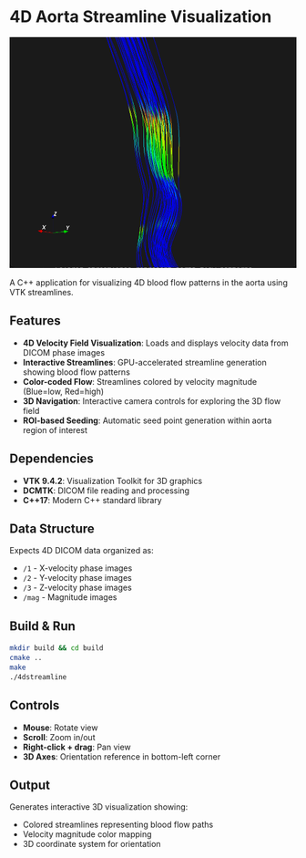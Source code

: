 # 4D Aorta Streamline Visualization

![4D Aorta Streamlines](assets/sample.png)

A C++ application for visualizing 4D blood flow patterns in the aorta using VTK streamlines.

## Features

- **4D Velocity Field Visualization**: Loads and displays velocity data from DICOM phase images
- **Interactive Streamlines**: GPU-accelerated streamline generation showing blood flow patterns
- **Color-coded Flow**: Streamlines colored by velocity magnitude (Blue=low, Red=high)
- **3D Navigation**: Interactive camera controls for exploring the 3D flow field
- **ROI-based Seeding**: Automatic seed point generation within aorta region of interest

## Dependencies

- **VTK 9.4.2**: Visualization Toolkit for 3D graphics
- **DCMTK**: DICOM file reading and processing
- **C++17**: Modern C++ standard library

## Data Structure

Expects 4D DICOM data organized as:
- `/1` - X-velocity phase images
- `/2` - Y-velocity phase images  
- `/3` - Z-velocity phase images
- `/mag` - Magnitude images

## Build & Run

```bash
mkdir build && cd build
cmake ..
make
./4dstreamline
```

## Controls

- **Mouse**: Rotate view
- **Scroll**: Zoom in/out
- **Right-click + drag**: Pan view
- **3D Axes**: Orientation reference in bottom-left corner

## Output

Generates interactive 3D visualization showing:
- Colored streamlines representing blood flow paths
- Velocity magnitude color mapping
- 3D coordinate system for orientation 